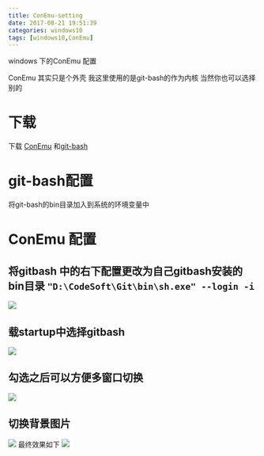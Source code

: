 ```yaml
---
title: ConEmu-setting
date: 2017-08-21 19:51:39
categories: windows10
tags: [windows10,ConEmu]
---
```

windows 下的ConEmu 配置
<!--more-->
ConEmu 其实只是个外壳 我这里使用的是git-bash的作为内核 当然你也可以选择别的
# 下载
下载 [ConEmu](https://conemu.github.io/) 和[git-bash](https://git-for-windows.github.io/)
# git-bash配置
将git-bash的bin目录加入到系统的环境变量中
# ConEmu 配置
## 将gitbash 中的右下配置更改为自己gitbash安装的bin目录 `"D:\CodeSoft\Git\bin\sh.exe" --login -i`
![](http://ou7k0sem6.bkt.clouddn.com/conemu2.png)
## 载startup中选择gitbash
![](http://ou7k0sem6.bkt.clouddn.com/conemu2.png)
## 勾选之后可以方便多窗口切换
![](http://ou7k0sem6.bkt.clouddn.com/conemu3.png)
## 切换背景图片
![](http://ou7k0sem6.bkt.clouddn.com/conemu4.png)
最终效果如下
![](http://ou7k0sem6.bkt.clouddn.com/ConEmu.png)
